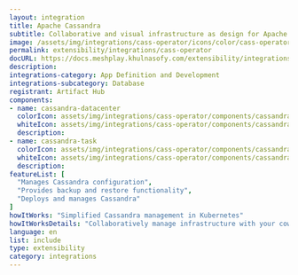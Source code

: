 ```yaml
---
layout: integration
title: Apache Cassandra
subtitle: Collaborative and visual infrastructure as design for Apache Cassandra
image: /assets/img/integrations/cass-operator/icons/color/cass-operator-color.svg
permalink: extensibility/integrations/cass-operator
docURL: https://docs.meshplay.khulnasofy.com/extensibility/integrations/cass-operator
description: 
integrations-category: App Definition and Development
integrations-subcategory: Database
registrant: Artifact Hub
components: 
- name: cassandra-datacenter
  colorIcon: assets/img/integrations/cass-operator/components/cassandra-datacenter/icons/color/cassandra-datacenter-color.svg
  whiteIcon: assets/img/integrations/cass-operator/components/cassandra-datacenter/icons/white/cassandra-datacenter-white.svg
  description: 
- name: cassandra-task
  colorIcon: assets/img/integrations/cass-operator/components/cassandra-task/icons/color/cassandra-task-color.svg
  whiteIcon: assets/img/integrations/cass-operator/components/cassandra-task/icons/white/cassandra-task-white.svg
  description: 
featureList: [
  "Manages Cassandra configuration",
  "Provides backup and restore functionality",
  "Deploys and manages Cassandra"
]
howItWorks: "Simplified Cassandra management in Kubernetes"
howItWorksDetails: "Collaboratively manage infrastructure with your coworkers synchronously sharing the same designs."
language: en
list: include
type: extensibility
category: integrations
---
```

